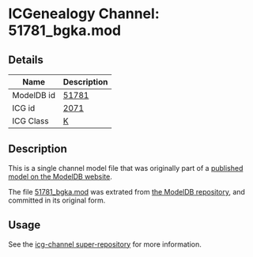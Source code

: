 # ICGenealogy Channel: 51781\_bgka.mod

## Details

Name | Description
---- | -----------
ModelDB id | [51781](http://senselab.med.yale.edu/ModelDB/ShowModel.cshtml?model=51781)
ICG id | [2071](http://icg.neurotheory.ox.ac.uk/channels/1/2071)
ICG Class | [K](http://icg.neurotheory.ox.ac.uk/channels/1)

## Description

This is a single channel model file that was originally part of a [published model on the ModelDB website](http://senselab.med.yale.edu/mModelDB/ShowModel.cshtml?model=51781).

The file [51781\_bgka.mod](51781_bgka.mod) was extrated from [the ModelDB repository](http://senselab.med.yale.edu/ModelDB/ShowModel.cshtml?model=51781), and committed in its original form.

## Usage

See the [icg-channel super-repository](https://github.com/icgenealogy/icg-channels) for more information.